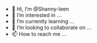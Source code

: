 - 👋 Hi, I’m @Shanny-leen
- 👀 I’m interested in ...
- 🌱 I’m currently learning ...
- 💞️ I’m looking to collaborate on ...
- 📫 How to reach me ...

<!---
Shanny-leen/Shanny-leen is a ✨ special ✨ repository because its `README.md` (this file) appears on your GitHub profile.
You can click the Preview link to take a look at your changes.
--->
